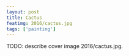 ```yaml
---
layout: post
title: Cactus
featimg: 2016/cactus.jpg
tags: ['painting']
---
```


TODO: describe cover image 2016/cactus.jpg.
